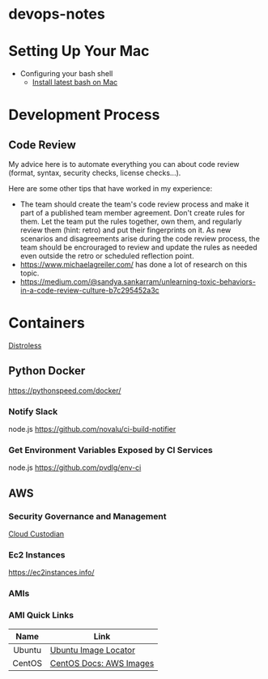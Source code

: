 # devops-notes

# Setting Up Your Mac

* Configuring your bash shell
  * [Install latest bash on Mac](https://www.ioannispoulakas.com/2019/03/10/how-to-install-bash-5-on-macos/)

# Development Process

## Code Review

My advice here is to automate everything you can about code review (format, syntax, security checks, license checks...). 

Here are some other tips that have worked in my experience:

* The team should create the team's code review process and make it part of a published team member agreement. Don't create rules for them. Let the team put the rules together, own them, and regularly review them (hint: retro) and put their fingerprints on it. As new scenarios and disagreements arise during the code review process, the team should be encrouraged to review and update the rules as needed even outside the retro or scheduled reflection point.
* https://www.michaelagreiler.com/ has done a lot of research on this topic.
* https://medium.com/@sandya.sankarram/unlearning-toxic-behaviors-in-a-code-review-culture-b7c295452a3c


# Containers

[Distroless](https://github.com/GoogleContainerTools/distroless)

## Python Docker

https://pythonspeed.com/docker/

### Notify Slack

node.js
https://github.com/novalu/ci-build-notifier

### Get Environment Variables Exposed by CI Services

node.js
https://github.com/pvdlg/env-ci

## AWS

### Security Governance and Management

[Cloud Custodian](https://cloudcustodian.io/)

### Ec2 Instances
https://ec2instances.info/

### AMIs

### AMI Quick Links

|  Name  | Link                                                                 |
| :----: | -------------------------------------------------------------------- |
| Ubuntu | [Ubuntu Image Locator](https://cloud-images.ubuntu.com/locator/ec2/) |
| CentOS | [CentOS Docs: AWS Images](https://wiki.centos.org/Cloud/AWS)         |

